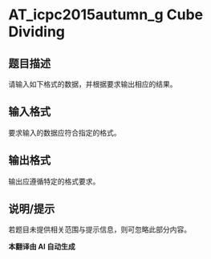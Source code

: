 # AT_icpc2015autumn_g Cube Dividing

## 题目描述

[问题链接]: https://atcoder.jp/contests/jag2015autumn/tasks/icpc2015autumn_g

请输入如下格式的数据，并根据要求输出相应的结果。

## 输入格式

要求输入的数据应符合指定的格式。

## 输出格式

输出应遵循特定的格式要求。

## 说明/提示

若题目未提供相关范围与提示信息，则可忽略此部分内容。

 **本翻译由 AI 自动生成**